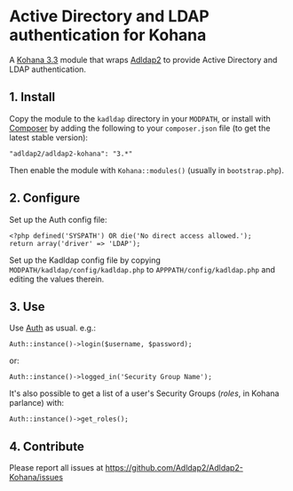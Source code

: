 Active Directory and LDAP authentication for Kohana
===================================================

A [Kohana 3.3](http://kohanaframework.org) module
that wraps [Adldap2](https://github.com/Adldap2/Adldap2)
to provide Active Directory and LDAP authentication.

## 1. Install
Copy the module to the `kadldap` directory in your `MODPATH`, or install with
[Composer](https://getcomposer.org) by adding the following to your
`composer.json` file (to get the latest stable version):

    "adldap2/adldap2-kohana": "3.*"

Then enable the module with `Kohana::modules()` (usually in `bootstrap.php`).

## 2. Configure
Set up the Auth config file:

    <?php defined('SYSPATH') OR die('No direct access allowed.');
    return array('driver' => 'LDAP');

Set up the Kadldap config file by copying `MODPATH/kadldap/config/kadldap.php`
to `APPPATH/config/kadldap.php` and editing the values therein.

## 3. Use
Use [Auth](http://kohanaframework.org/3.3/guide/auth) as usual. e.g.:

    Auth::instance()->login($username, $password);

or:

    Auth::instance()->logged_in('Security Group Name');

It's also possible to get a list of a user's Security Groups (*roles*, in Kohana
parlance) with:

    Auth::instance()->get_roles();

## 4. Contribute

Please report all issues at https://github.com/Adldap2/Adldap2-Kohana/issues
